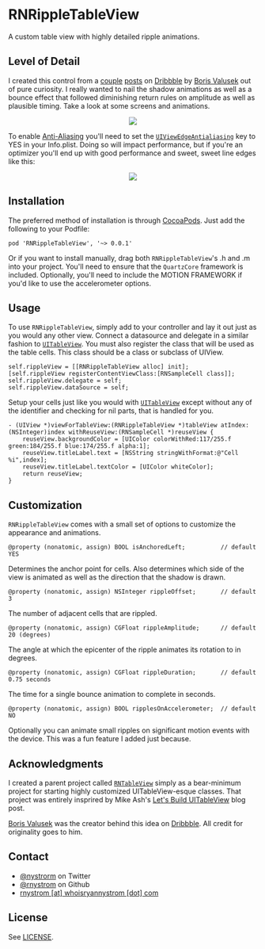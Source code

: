 RNRippleTableView
===

A custom table view with highly detailed ripple animations.

## Level of Detail ##

I created this control from a [couple](http://dribbble.com/shots/1072843-Filp-Menu?list=users) [posts](http://dribbble.com/shots/1072843-Filp-Menu/attachments/132747) on [Dribbble](http://dribbble.com/) by [Boris Valusek](http://dribbble.com/BorisValusek) out of pure curiosity. I really wanted to nail the shadow animations as well as a bounce effect that followed diminishing return rules on amplitude as well as plausible timing. Take a look at some screens and animations.

<p align="center"><img src="https://raw.github.com/rnystrom/RNRippleTableView/master/images/animated.gif"/></p>

To enable [Anti-Aliasing](http://en.wikipedia.org/wiki/Spatial_anti-aliasing) you'll need to set the <code>[UIViewEdgeAntialiasing](http://developer.apple.com/library/ios/#documentation/general/Reference/InfoPlistKeyReference/Articles/iPhoneOSKeys.html)</code> key to YES in your Info.plist. Doing so will impact performance, but if you're an optimizer you'll end up with good performance and sweet, sweet line edges like this:

<p align="center"><img src="https://raw.github.com/rnystrom/RNRippleTableView/master/images/still.png"/></p>

## Installation ##

The preferred method of installation is through [CocoaPods](http://cocoapods.org/). Just add the following to your Podfile:

```
pod 'RNRippleTableView', '~> 0.0.1'
```

Or if you want to install manually, drag both <code>RNRippleTableView</code>'s .h and .m into your project. You'll need to ensure that the <code>QuartzCore</code> framework is included. Optionally, you'll need to include the MOTION FRAMEWORK if you'd like to use the accelerometer options.

## Usage ##

To use <code>RNRippleTableView</code>, simply add to your controller and lay it out just as you would any other view. Connect a datasource and delegate in a similar fashion to <code>[UITableView]()</code>. You must also register the class that will be used as the table cells. This class should be a class or subclass of UIView.

```objc
self.rippleView = [[RNRippleTableView alloc] init];
[self.rippleView registerContentViewClass:[RNSampleCell class]];
self.rippleView.delegate = self;
self.rippleView.dataSource = self;
```

Setup your cells just like you would with <code>[UITableView]()</code> except without any of the identifier and checking for nil parts, that is handled for you. 

```objc
- (UIView *)viewForTableView:(RNRippleTableView *)tableView atIndex:(NSInteger)index withReuseView:(RNSampleCell *)reuseView {
    reuseView.backgroundColor = [UIColor colorWithRed:117/255.f green:184/255.f blue:174/255.f alpha:1];
    reuseView.titleLabel.text = [NSString stringWithFormat:@"Cell %i",index];
    reuseView.titleLabel.textColor = [UIColor whiteColor];
    return reuseView;
}
```

## Customization

<code>RNRippleTableView</code> comes with a small set of options to customize the appearance and animations. 

```objc
@property (nonatomic, assign) BOOL isAnchoredLeft;          // default YES
```

Determines the anchor point for cells. Also determines which side of the view is animated as well as the direction that the shadow is drawn.

```objc
@property (nonatomic, assign) NSInteger rippleOffset;       // default 3
```

The number of adjacent cells that are rippled.

```objc
@property (nonatomic, assign) CGFloat rippleAmplitude;      // default 20 (degrees)
```

The angle at which the epicenter of the ripple animates its rotation to in degrees.

```objc
@property (nonatomic, assign) CGFloat rippleDuration;       // default 0.75 seconds
```

The time for a single bounce animation to complete in seconds.

```objc
@property (nonatomic, assign) BOOL ripplesOnAccelerometer;  // default NO
```

Optionally you can animate small ripples on significant motion events with the device. This was a fun feature I added just because.

## Acknowledgments

I created a parent project called <code>[RNTableView](https://github.com/rnystrom/RNTableView)</code> simply as a bear-minimum project for starting highly customized UITableView-esque classes. That project was entirely insprired by Mike Ash's [Let's Build UITableView](http://www.mikeash.com/pyblog/friday-qa-2013-02-22-lets-build-uitableview.html) blog post.

[Boris Valusek](http://dribbble.com/BorisValusek) was the creator behind this idea on [Dribbble](http://dribbble.com/). All credit for originality goes to him.

## Contact

* [@nystrorm](https://twitter.com/nystrorm) on Twitter
* [@rnystrom](https://github.com/rnystrom) on Github
* <a href="mailTo:rnystrom@whoisryannystrom.com">rnystrom [at] whoisryannystrom [dot] com</a>

## License

See [LICENSE](https://github.com/rnystrom/RNRippleTableView/blob/master/LICENSE).